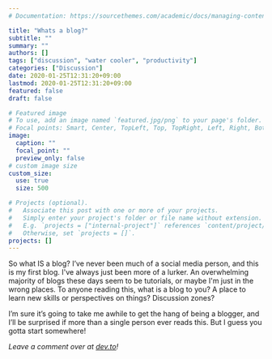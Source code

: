 ```yaml
---
# Documentation: https://sourcethemes.com/academic/docs/managing-content/

title: "Whats a blog?"
subtitle: ""
summary: ""
authors: []
tags: ["discussion", "water cooler", "productivity"]
categories: ["Discussion"]
date: 2020-01-25T12:31:20+09:00
lastmod: 2020-01-25T12:31:20+09:00
featured: false
draft: false

# Featured image
# To use, add an image named `featured.jpg/png` to your page's folder.
# Focal points: Smart, Center, TopLeft, Top, TopRight, Left, Right, BottomLeft, Bottom, BottomRight.
image:
  caption: ""
  focal_point: ""
  preview_only: false
# custom image size
custom_size:
  use: true
  size: 500

# Projects (optional).
#   Associate this post with one or more of your projects.
#   Simply enter your project's folder or file name without extension.
#   E.g. `projects = ["internal-project"]` references `content/project/deep-learning/index.md`.
#   Otherwise, set `projects = []`.
projects: []
---
```


So what IS a blog? I’ve never been much of a social media person, and this is my first blog. I've always just been more of a lurker. An overwhelming majority of blogs these days seem to be tutorials, or maybe I'm just in the wrong places. To anyone reading this, what is a blog to you? A place to learn new skills or perspectives on things? Discussion zones?

I’m sure it’s going to take me awhile to get the hang of being a blogger, and I’ll be surprised if more than a single person ever reads this. But I guess you gotta start somewhere!

*Leave a comment over at [dev.to](https://dev.to/tylerwel/what-s-a-blog-469a)!*
